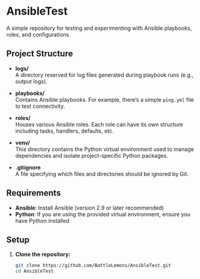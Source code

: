 # AnsibleTest

A simple repository for testing and experimenting with Ansible playbooks, roles, and configurations.

## Project Structure

- **logs/**  
  A directory reserved for log files generated during playbook runs (e.g., output logs).

- **playbooks/**  
  Contains Ansible playbooks. For example, there’s a simple `ping.yml` file to test connectivity.

- **roles/**  
  Houses various Ansible roles. Each role can have its own structure including tasks, handlers, defaults, etc.

- **venv/**  
  This directory contains the Python virtual environment used to manage dependencies and isolate project-specific Python packages.

- **.gitignore**  
  A file specifying which files and directories should be ignored by Git.

## Requirements

- **Ansible**: Install Ansible (version 2.9 or later recommended)  
- **Python**: If you are using the provided virtual environment, ensure you have Python installed

## Setup

1. **Clone the repository:**
   ```bash
   git clone https://github.com/BattleLemons/AnsibleTest.git
   cd AnsibleTest